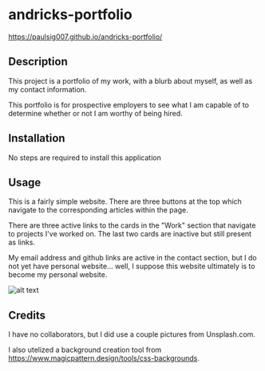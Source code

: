 # andricks-portfolio

https://paulsig007.github.io/andricks-portfolio/

## Description

This project is a portfolio of my work, with a blurb about myself, as well as my contact information.

This portfolio is for prospective employers to see what I am capable of to determine whether or not I am worthy of being hired.

## Installation

No steps are required to install this application

## Usage

This is a fairly simple website. There are three buttons at the top which navigate to the corresponding articles within the page.

There are three active links to the cards in the "Work" section that navigate to projects I've worked on. The last two cards are inactive but still present as links.

My email address and github links are active in the contact section, but I do not yet have personal website... well, I suppose this website ultimately is to become my personal website.

![alt text](/andricks-portfolio/Assets/Images/Snapshot%20of%20Andrick's%20Portfolio%20Page.png)

## Credits

I have no collaborators, but I did use a couple pictures from Unsplash.com.

I also utelized a background creation tool from https://www.magicpattern.design/tools/css-backgrounds.
